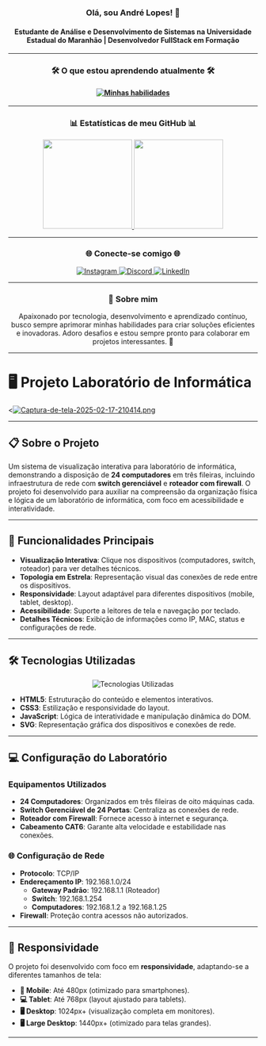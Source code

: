 <h3 align="center">Olá, sou André Lopes! 🚀</h3> <h4 align="center">Estudante de Análise e Desenvolvimento de Sistemas na Universidade Estadual do Maranhão | Desenvolvedor FullStack em Formação</h4> <hr> <h3 align="center">🛠️ O que estou aprendendo atualmente 🛠️</h3>
<h4 align="center"> <a href="https://www.alura.com.br/"> <img src="https://skillicons.dev/icons?i=html,css,js,github,vscode,python,mysql&perline=7" alt="Minhas habilidades" /> </a> </h4> <hr> <h3 align="center">📊 Estatísticas de meu GitHub 📊</h3> <div align="center"> <a href="https://github.com/agenciadigitalslz"> <img loading="lazy" height="180em" src="https://github-readme-stats.vercel.app/api/top-langs/?username=agenciadigitalslz&layout=compact&langs_count=7&theme=dracula"/> <img loading="lazy" height="180em" src="https://github-readme-stats.vercel.app/api?username=agenciadigitalslz&show_icons=true&theme=dracula&include_all_commits=true&count_private=true"/> </a> </div> <hr> <h3 align="center">🌐 Conecte-se comigo 🌐</h3> <div align="center"> <a href="https://www.instagram.com/agenciadigitalslz/" target="_blank"> <img src="https://img.shields.io/badge/-Instagram-%23E4405F?style=for-the-badge&logo=instagram&logoColor=white" alt="Instagram" /> </a> <a href="https://discord.gg/yujkai" target="_blank"> <img src="https://img.shields.io/badge/Discord-7289DA?style=for-the-badge&logo=discord&logoColor=white" alt="Discord" /> </a> <a href="https://www.linkedin.com/in/andre7lopes/" target="_blank"> <img src="https://img.shields.io/badge/-LinkedIn-%230077B5?style=for-the-badge&logo=linkedin&logoColor=white" alt="LinkedIn" /> </a> </div> <hr> <h3 align="center">💬 Sobre mim</h3> <p align="center"> Apaixonado por tecnologia, desenvolvimento e aprendizado contínuo, busco sempre aprimorar minhas habilidades para criar soluções eficientes e inovadoras. Adoro desafios e estou sempre pronto para colaborar em projetos interessantes. 🚀 </p>

---

# 🖥️ Projeto Laboratório de Informática

<[![Captura-de-tela-2025-02-17-210414.png](https://i.postimg.cc/Wb2NthvX/Captura-de-tela-2025-02-17-210414.png)](https://postimg.cc/YjsKs2jW)

---

## 📋 Sobre o Projeto

Um sistema de visualização interativa para laboratório de informática, demonstrando a disposição de **24 computadores** em três fileiras, incluindo infraestrutura de rede com **switch gerenciável** e **roteador com firewall**. O projeto foi desenvolvido para auxiliar na compreensão da organização física e lógica de um laboratório de informática, com foco em acessibilidade e interatividade.

---

## 🎯 Funcionalidades Principais

- **Visualização Interativa**: Clique nos dispositivos (computadores, switch, roteador) para ver detalhes técnicos.
- **Topologia em Estrela**: Representação visual das conexões de rede entre os dispositivos.
- **Responsividade**: Layout adaptável para diferentes dispositivos (mobile, tablet, desktop).
- **Acessibilidade**: Suporte a leitores de tela e navegação por teclado.
- **Detalhes Técnicos**: Exibição de informações como IP, MAC, status e configurações de rede.

---

## 🛠️ Tecnologias Utilizadas

<div align="center">
  <img src="https://skillicons.dev/icons?i=html,css,js,svg" alt="Tecnologias Utilizadas" />
</div>

- **HTML5**: Estruturação do conteúdo e elementos interativos.
- **CSS3**: Estilização e responsividade do layout.
- **JavaScript**: Lógica de interatividade e manipulação dinâmica do DOM.
- **SVG**: Representação gráfica dos dispositivos e conexões de rede.

---

## 💻 Configuração do Laboratório

### Equipamentos Utilizados

- **24 Computadores**: Organizados em três fileiras de oito máquinas cada.
- **Switch Gerenciável de 24 Portas**: Centraliza as conexões de rede.
- **Roteador com Firewall**: Fornece acesso à internet e segurança.
- **Cabeamento CAT6**: Garante alta velocidade e estabilidade nas conexões.

### 🌐 Configuração de Rede

- **Protocolo**: TCP/IP
- **Endereçamento IP**: 192.168.1.0/24
  - **Gateway Padrão**: 192.168.1.1 (Roteador)
  - **Switch**: 192.168.1.254
  - **Computadores**: 192.168.1.2 a 192.168.1.25
- **Firewall**: Proteção contra acessos não autorizados.

---

## 📱 Responsividade

O projeto foi desenvolvido com foco em **responsividade**, adaptando-se a diferentes tamanhos de tela:

- **📱 Mobile**: Até 480px (otimizado para smartphones).
- **💻 Tablet**: Até 768px (layout ajustado para tablets).
- **🖥️ Desktop**: 1024px+ (visualização completa em monitores).
- **🖥️ Large Desktop**: 1440px+ (otimizado para telas grandes).

---
